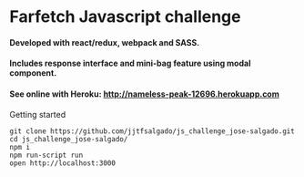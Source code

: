 # Farfetch Javascript challenge
#### Developed with react/redux, webpack and SASS.
#### Includes response interface and mini-bag feature using modal component.

#### See online with Heroku: http://nameless-peak-12696.herokuapp.com

Getting started
```
git clone https://github.com/jjtfsalgado/js_challenge_jose-salgado.git
cd js_challenge_jose-salgado/
npm i
npm run-script run
open http://localhost:3000
```
